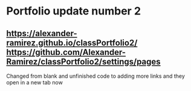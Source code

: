 # Portfolio update number 2
https://alexander-ramirez.github.io/classPortfolio2/
https://github.com/Alexander-Ramirez/classPortfolio2/settings/pages
---------------------------------------------------------------------
Changed from blank and unfinished code to adding more links and they open in a new tab now 
